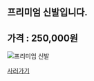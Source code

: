 
프리미엄 신발입니다.
--------------------

## 가격 : 250,000원

![프리미엄 신발](http://www.badmintonmarket.co.kr/data/shopimages/product/049001004001000112.jpg)

[사러가기](http://www.badmintonmarket.co.kr/front/productdetail.php?productcode=049001004001000112&code=049003005000&sort=)


